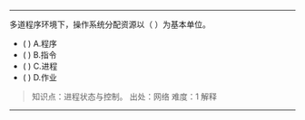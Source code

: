 ---
多道程序环境下，操作系统分配资源以（ ）为基本单位。
- ( ) A.程序 
- ( ) B.指令 
- ( ) C.进程 
- ( ) D.作业

> 知识点：进程状态与控制。
> 出处：网络
> 难度：1
> 解释

---